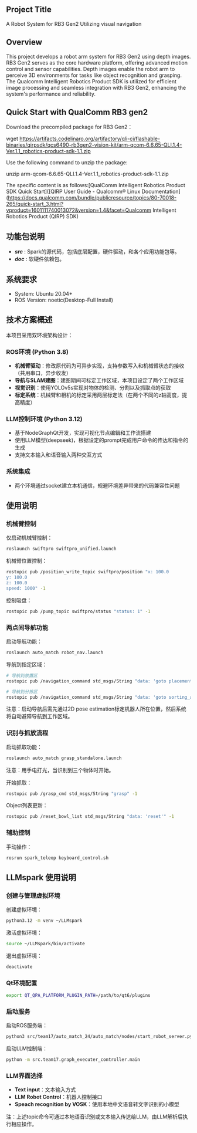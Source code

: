 ## Project Title
A Robot System for RB3 Gen2 Utilizing visual navigation

## Overview
This project develops a robot arm system for RB3 Gen2 using depth images. RB3 Gen2 serves as the core hardware platform, offering advanced motion control and sensor capabilities. Depth images enable the robot arm to perceive 3D environments for tasks like object recognition and grasping. The Qualcomm Intelligent Robotics Product SDK is utilized for efficient image processing and seamless integration with RB3 Gen2, enhancing the system's performance and reliability.
## Quick Start with QualComm RB3 gen2
Download the precompiled package for RB3 Gen2：

wget https://artifacts.codelinaro.org/artifactory/qli-ci/flashable-binaries/qirpsdk/qcs6490-rb3gen2-vision-kit/arm-qcom-6.6.65-QLI.1.4-Ver.1.1_robotics-product-sdk-1.1.zip

Use the following command to unzip the package:

unzip arm-qcom-6.6.65-QLI.1.4-Ver.1.1_robotics-product-sdk-1.1.zip

The specific content is as follows:[QualComm Intelligent Robotics Product SDK Quick Start]([QIRP User Guide - Qualcomm® Linux Documentation](https://docs.qualcomm.com/bundle/publicresource/topics/80-70018-265/quick-start_3.html?vproduct=1601111740013072&version=1.4&facet=Qualcomm Intelligent Robotics Product (QIRP) SDK)

## 功能包说明

* ***src*** : Spark的源代码，包括底层配置，硬件驱动，和各个应用功能包等。
* ***doc*** : 软硬件依赖包。

## 系统要求

* System:	Ubuntu 20.04+
* ROS Version:	noetic(Desktop-Full Install)

## 技术方案概述

本项目采用双环境架构设计：

### ROS环境 (Python 3.8)
- **机械臂驱动**：修改原代码为可异步实现，支持参数写入和机械臂状态的接收（共用串口，异步收发）
- **导航与SLAM建图**：建图期间可标定工作区域，本项目设定了两个工作区域
- **视觉识别**：使用YOLOv5s实现对物体的检测、分割以及抓取点的获取
- **标定系统**：机械臂和相机的标定采用两层标定法（在两个不同的z轴高度，提高精度）

### LLM控制环境 (Python 3.12)
- 基于NodeGraphQt开发，实现可视化节点编辑和工作流搭建
- 使用LLM模型(deepseek)，根据设定的prompt完成用户命令的传达和指令的生成
- 支持文本输入和语音输入两种交互方式

### 系统集成
- 两个环境通过socket建立本机通信，规避环境差异带来的代码兼容性问题

## 使用说明

### 机械臂控制
仅启动机械臂控制：
```bash
roslaunch swiftpro swiftpro_unified.launch
```

机械臂位置控制：
```bash
rostopic pub /position_write_topic swiftpro/position "x: 100.0
y: 100.0
z: 100.0
speed: 1000" -1
```

控制吸盘：
```bash
rostopic pub /pump_topic swiftpro/status "status: 1" -1
```

### 两点间导航功能
启动导航功能：
```bash
roslaunch auto_match robot_nav.launch
```

导航到指定区域：
```bash
# 导航到放置区
rostopic pub /navigation_command std_msgs/String "data: 'goto placement_area'" -1

# 导航到分拣区
rostopic pub /navigation_command std_msgs/String "data: 'goto sorting_area'" -1
```

注意：启动导航后需先通过2D pose estimation标定机器人所在位置，然后系统将自动避障导航到工作区域。

### 识别与抓放流程
启动抓取功能：
```bash
roslaunch auto_match grasp_standalone.launch
```
注意：用手电打光，当识别到三个物体时开始。

开始抓取：
```bash
rostopic pub /grasp_cmd std_msgs/String "grasp" -1
```

Object列表更新：
```bash
rostopic pub /reset_bowl_list std_msgs/String "data: 'reset'" -1
```

### 辅助控制
手动操作：
```bash
rosrun spark_teleop keyboard_control.sh
```

## LLMspark 使用说明

### 创建与管理虚拟环境
创建虚拟环境：
```bash
python3.12 -m venv ~/LLMspark
```

激活虚拟环境：
```bash
source ~/LLMspark/bin/activate
```

退出虚拟环境：
```bash
deactivate
```

### Qt环境配置
```bash
export QT_QPA_PLATFORM_PLUGIN_PATH=/path/to/qt6/plugins
```

### 启动服务
启动ROS服务端：
```bash
python3 src/team17/auto_match_24/auto_match/nodes/start_robot_server.py
```

启动LLM控制端：
```bash
python -m src.team17.graph_executer_controller.main
```

### LLM界面选择
- **Text input**：文本输入方式
- **LLM Robot Control**：机器人控制接口
- **Speach recognition by VOSK**：使用本地中文语音转文字识别的小模型

注：上述topic命令可通过本地语音识别或文本输入传达给LLM，由LLM解析后执行相应操作。
